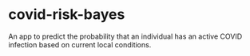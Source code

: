 # covid-risk-bayes
An app to predict the probability that an individual has an active COVID infection based on current local conditions.
